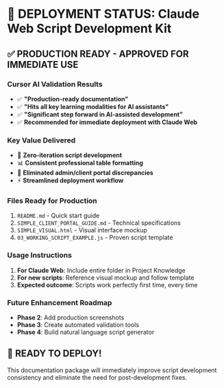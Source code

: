 # 🚀 DEPLOYMENT STATUS: Claude Web Script Development Kit

## ✅ PRODUCTION READY - APPROVED FOR IMMEDIATE USE

### **Cursor AI Validation Results**
- ✅ **"Production-ready documentation"** 
- ✅ **"Hits all key learning modalities for AI assistants"**
- ✅ **"Significant step forward in AI-assisted development"**
- ✅ **Recommended for immediate deployment with Claude Web**

### **Key Value Delivered**
- 🎯 **Zero-iteration script development**
- 📊 **Consistent professional table formatting**  
- 🔄 **Eliminated admin/client portal discrepancies**
- ⚡ **Streamlined deployment workflow**

### **Files Ready for Production**
1. `README.md` - Quick start guide
2. `SIMPLE_CLIENT_PORTAL_GUIDE.md` - Technical specifications
3. `SIMPLE_VISUAL.html` - Visual interface mockup
4. `03_WORKING_SCRIPT_EXAMPLE.js` - Proven script template

### **Usage Instructions**
1. **For Claude Web**: Include entire folder in Project Knowledge
2. **For new scripts**: Reference visual mockup and follow template
3. **Expected outcome**: Scripts work perfectly first time, every time

### **Future Enhancement Roadmap**
- **Phase 2**: Add production screenshots
- **Phase 3**: Create automated validation tools
- **Phase 4**: Build natural language script generator

## 🎉 READY TO DEPLOY!

This documentation package will immediately improve script development consistency and eliminate the need for post-development fixes.